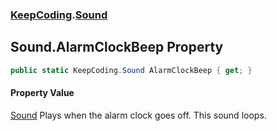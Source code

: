### [KeepCoding](KeepCoding.md 'KeepCoding').[Sound](KeepCoding_Sound.md 'KeepCoding.Sound')
## Sound.AlarmClockBeep Property
```csharp
public static KeepCoding.Sound AlarmClockBeep { get; }
```
#### Property Value
[Sound](KeepCoding_Sound.md 'KeepCoding.Sound')
Plays when the alarm clock goes off. This sound loops.  

